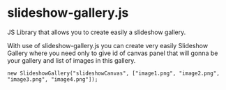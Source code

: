 # slideshow-gallery.js
JS Library that allows you to create easily a slideshow gallery.

With use of slideshow-gallery.js you can create very easily Slideshow Gallery where you need only to give id of canvas panel that will gonna be your gallery and list of images in this gallery.

    new SlideshowGallery("slideshowCanvas", ["image1.png", "image2.png", "image3.png", "image4.png"]);
